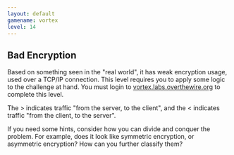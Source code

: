 ```yaml
---
layout: default
gamename: vortex
level: 14
---
```

Bad Encryption
--------------
Based on something seen in the "real world", it has weak encryption
usage, used over a TCP/IP connection. This level requires you to
apply some logic to the challenge at hand. You must login to
[vortex.labs.overthewire.org][] to complete this level.

The \> indicates traffic "from the server, to the client", and the <
indicates traffic "from the client, to the server".

If you need some hints, consider how you can divide and conquer the
problem. For example, does it look like symmetric encryption, or
asymmetric encryption? How can you further classify them?

[vortex.labs.overthewire.org]: ssh://vortex.labs.overthewire.org:2228
